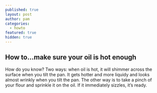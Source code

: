 ```yaml
---
published: true
layout: post
author: pam
categories:
  - howto
featured: true
hidden: true
---
```

## How to...make sure your oil is hot enough

How do you know?  Two ways: when oil is hot, it will shimmer across the surface when you tilt the pan.  It gets hotter and more liquidy and looks almost wrinkly when you tilt the pan. The other way is to take a pinch of your flour and sprinkle it on the oil.  If it immediately sizzles, it’s ready.
